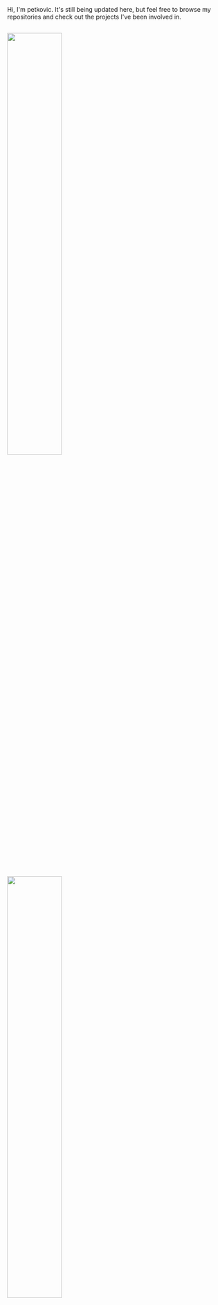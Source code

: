  <div>
 Hi, I'm petkovic. It's still being updated here, but feel free to browse my repositories and check out the projects I've been involved in.<!--<img align="center" height="50em"src="https://media.giphy.com/media/rtRflhLVzbNWU/giphy.gif" 
</div> 
<!--<img height="50em" src="https://media.giphy.com/media/OsxEuns6kqXIY/giphy.gif"/> -->

  
##
  
<div>
<a href="https://github.com/Petinho29">
  <img  width="50%" src = "https://github-readme-stats.vercel.app/api?username=Petinho29&show_icons=true&theme=synthwave&include_all_commits=true&count_private=true&hide=stars,issues&"/>
 <img  width="50%" src ="https://github-readme-stats.vercel.app/api/top-langs?username=Petinho29&theme=synthwave&langs_count=10&layout=default"/>
</div>
  


<!--
**Petinho29/Petinho29** is a ✨ _special_ ✨ repository because its `README.md` (this file) appears on your GitHub profile.

Here are some ideas to get you started:

- 🔭 I’m currently working on ...
- 🌱 I’m currently learning ...
- 👯 I’m looking to collaborate on ...
- 🤔 I’m looking for help with ...
- 💬 Ask me about ...
- 📫 How to reach me: ...
- 😄 Pronouns: ...
- ⚡ Fun fact: ...
-->
